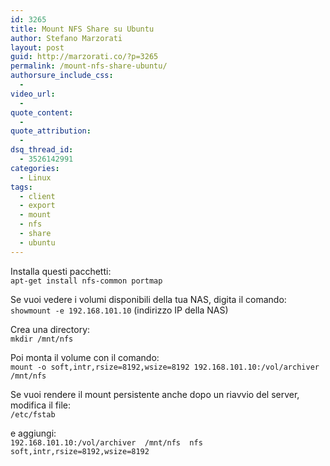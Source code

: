 ```yaml
---
id: 3265
title: Mount NFS Share su Ubuntu
author: Stefano Marzorati
layout: post
guid: http://marzorati.co/?p=3265
permalink: /mount-nfs-share-ubuntu/
authorsure_include_css:
  - 
video_url:
  - 
quote_content:
  - 
quote_attribution:
  - 
dsq_thread_id:
  - 3526142991
categories:
  - Linux
tags:
  - client
  - export
  - mount
  - nfs
  - share
  - ubuntu
---
```

Installa questi pacchetti:  
`apt-get install nfs-common portmap`

Se vuoi vedere i volumi disponibili della tua NAS, digita il comando:  
`showmount -e 192.168.101.10` (indirizzo IP della NAS)

Crea una directory:  
`mkdir /mnt/nfs`

Poi monta il volume con il comando:  
`mount -o soft,intr,rsize=8192,wsize=8192 192.168.101.10:/vol/archiver /mnt/nfs`

Se vuoi rendere il mount persistente anche dopo un riavvio del server, modifica il file:  
`/etc/fstab`

e aggiungi:  
`192.168.101.10:/vol/archiver  /mnt/nfs  nfs   soft,intr,rsize=8192,wsize=8192`